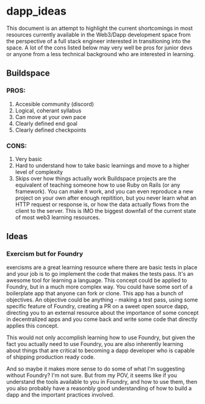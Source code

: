 # dapp_ideas

This document is an attempt to highlight the current shortcomings in most resources currently available in the Web3/Dapp development space from
the perspective of a full stack engineer interested in transitioning into the space. A lot of the cons listed below may very well be pros for junior devs
or anyone from a less technical background who are interested in learning.


## Buildspace

### PROS:
1. Accesible community (discord)
2. Logical, coherant syllabus
3. Can move at your own pace
4. Clearly defined end goal 
5. Clearly defined checkpoints

### CONS:
1. Very basic
2. Hard to understand how to take basic learnings and move to a higher level of        complexity
3. Skips over how things actually work
   Buildspace projects are the equivalent of teaching someone how to use Ruby on Rails (or any framework).
    You can make it work, and you can even reproduce a new project on your own after enough repitition,
    but you never learn what an HTTP request or response is, or how the data actually flows 
    from the client to the server. This is IMO the biggest downfall of the current state of 
    most web3 learning resources. 


## Ideas

### Exercism but for Foundry
    
exercisms are a great learning resource where there are basic tests in place and your job is to 
go implement the code that makes the tests pass. It's an awesome tool for learning a language.
This concept could be applied to Foundry, but in a much more complex way. You could have some sort of a boilerplate
app that anyone can fork or clone. This app has a bunch of objectives. An objective could be anything - making a test pass,
using some specific feature of Foundry, creating a PR on a sweet open source dapp,
directing you to an external resource about the importance of some concept in decentralized apps 
and you come back and write some code that directly applies this concept.  

This would not only accomplish learning how to use Foundry, but given the fact you actually need to use Foundry, you are
also inherently learning about things that are critical to becoming a dapp developer who is capable of shipping production ready code.

And so maybe it makes more sense to do some of what I'm suggesting without Foundry? I'm not sure. But from my POV,
it seems like if you understand the tools available to you in Foundry, and how to use them, then you also probably have 
a reasonbly good understanding of how to build a dapp and the important practices involved. 